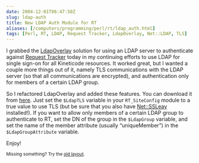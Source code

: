 ```yaml
--- 
date: 2004-12-01T06:47:50Z
slug: ldap-auth
title: New LDAP Auth Module for RT
aliases: [/computers/programming/perl/rt/ldap_auth.html]
tags: [Perl, RT, LDAP, Request Tracker, LdapOverlay, Net::LDAP, TLS]
---
```


<p>I grabbed the <a href="http://wiki.bestpractical.com/index.cgi?LdapOverlay" title="LdapOverlay page in the RT Wiki">LdapOverlay</a> solution for using an LDAP server to authenticate against <a href="http://www.bestpractical.com/rt/" title="RT by Best Practical">Request Tracker</a> today in my continuing efforts to use LDAP for single sign-on for all Kineticode resources. It worked great, but I wanted a couple more things out of it, namely TLS communications with the LDAP server (so that all communications are encrypted), and authentication only for members of a certain LDAP group.</p>

<p>So I refactored LdapOverlay and added these features. You can download it from <a href="/2004/12/ldap-auth/User_Local.pm.ldap" title="My Revision of LdapOverlay">here</a>. Just set the <code>$LdapTLS</code> variable in your <code>RT_SiteConfig</code> module to a true value to use TLS (but be sure that you also have <a href="http://search.cpan.org/dist/Net_SSLeay.pm/" title="Net::SSLeay on CPAN">Net::SSLeay</a> installed!). If you want to allow only members of a certain LDAP group to authenticate to RT, set the DN of the group in the <code>$LdapGroup</code> variable, and set the name of the member attribute (usually <q>uniqueMember</q>) in the <code>$LdapGroupAttribute</code> variable.</p>

<p>Enjoy!</p>

<p class="past"><small>Missing something? Try the <a rel="nofollow" href="http://past.justatheory.com/computers/programming/perl/rt/ldap_auth.html">old layout</a>.</small></p>


